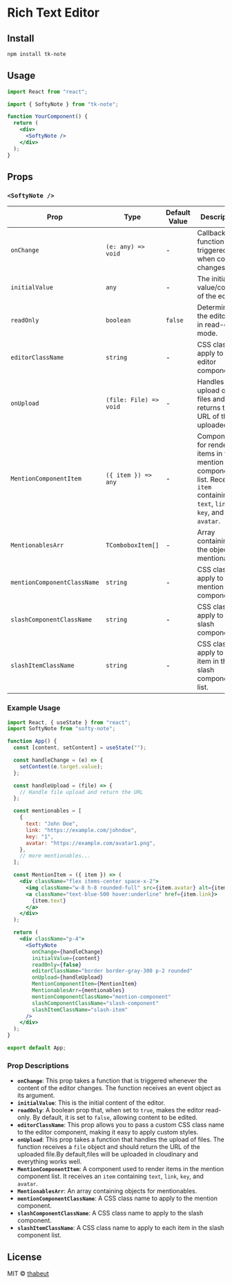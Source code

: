 # Rich Text Editor

## Install

```bash
npm install tk-note
```

## Usage

```jsx
import React from "react";

import { SoftyNote } from "tk-note";

function YourComponent() {
  return (
    <div>
      <SoftyNote />
    </div>
  );
}
```

## Props

### `<SoftyNote />`

| Prop                        | Type                   | Default Value | Description                                                                                                                  |
| --------------------------- | ---------------------- | ------------- | ---------------------------------------------------------------------------------------------------------------------------- |
| `onChange`                  | `(e: any) => void`     | -             | Callback function triggered when content changes.                                                                            |
| `initialValue`              | `any`                  | -             | The initial value/content of the editor.                                                                                     |
| `readOnly`                  | `boolean`              | `false`       | Determines if the editor is in read-only mode.                                                                               |
| `editorClassName`           | `string`               | -             | CSS class to apply to the editor component.                                                                                  |
| `onUpload`                  | `(file: File) => void` | -             | Handles the upload of files and returns the URL of the uploaded file.                                                        |
| `MentionComponentItem`      | `({ item }) => any`    | -             | Component for rendering items in the mention component list. Receives `item` containing `text`, `link`, `key`, and `avatar`. |
| `MentionablesArr`           | `TComboboxItem[]`      | -             | Array containing the objects of mentionables.                                                                                |
| `mentionComponentClassName` | `string`               | -             | CSS class to apply to the mention component.                                                                                 |
| `slashComponentClassName`   | `string`               | -             | CSS class to apply to the slash component.                                                                                   |
| `slashItemClassName`        | `string`               | -             | CSS class to apply to each item in the slash component list.                                                                 |

### Example Usage

```jsx
import React, { useState } from "react";
import SoftyNote from "softy-note";

function App() {
  const [content, setContent] = useState("");

  const handleChange = (e) => {
    setContent(e.target.value);
  };

  const handleUpload = (file) => {
    // Handle file upload and return the URL
  };

  const mentionables = [
    {
      text: "John Doe",
      link: "https://example.com/johndoe",
      key: "1",
      avatar: "https://example.com/avatar1.png",
    },
    // more mentionables...
  ];

  const MentionItem = ({ item }) => (
    <div className="flex items-center space-x-2">
      <img className="w-8 h-8 rounded-full" src={item.avatar} alt={item.text} />
      <a className="text-blue-500 hover:underline" href={item.link}>
        {item.text}
      </a>
    </div>
  );

  return (
    <div className="p-4">
      <SoftyNote
        onChange={handleChange}
        initialValue={content}
        readOnly={false}
        editorClassName="border border-gray-300 p-2 rounded"
        onUpload={handleUpload}
        MentionComponentItem={MentionItem}
        MentionablesArr={mentionables}
        mentionComponentClassName="mention-component"
        slashComponentClassName="slash-component"
        slashItemClassName="slash-item"
      />
    </div>
  );
}

export default App;
```

### Prop Descriptions

- **`onChange`**: This prop takes a function that is triggered whenever the content of the editor changes. The function receives an event object as its argument.
- **`initialValue`**: This is the initial content of the editor.
- **`readOnly`**: A boolean prop that, when set to `true`, makes the editor read-only. By default, it is set to `false`, allowing content to be edited.
- **`editorClassName`**: This prop allows you to pass a custom CSS class name to the editor component, making it easy to apply custom styles.
- **`onUpload`**: This prop takes a function that handles the upload of files. The function receives a `file` object and should return the URL of the uploaded file.By default,files will be uploaded in cloudinary and everything works well.
- **`MentionComponentItem`**: A component used to render items in the mention component list. It receives an `item` containing `text`, `link`, `key`, and `avatar`.
- **`MentionablesArr`**: An array containing objects for mentionables.
- **`mentionComponentClassName`**: A CSS class name to apply to the mention component.
- **`slashComponentClassName`**: A CSS class name to apply to the slash component.
- **`slashItemClassName`**: A CSS class name to apply to each item in the slash component list.

## License

MIT © [thabeut](https://github.com/BaytaX)
